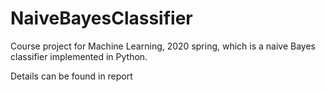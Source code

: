 # NaiveBayesClassifier
Course project for Machine Learning, 2020 spring, which is a naive Bayes classifier implemented in Python. 

Details can be found in report
